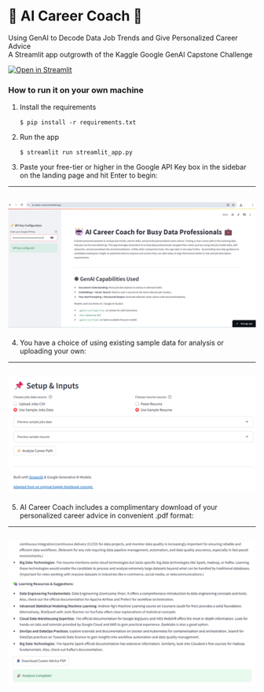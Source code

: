 # 🤖 AI Career Coach 💼
Using GenAI to Decode Data Job Trends and Give Personalized Career Advice  
A Streamlit app outgrowth of the Kaggle Google GenAI Capstone Challenge  

[![Open in Streamlit](https://static.streamlit.io/badges/streamlit_badge_black_white.svg)](https://ai-career-coach.streamlit.app/)

### How to run it on your own machine

1. Install the requirements

   ```
   $ pip install -r requirements.txt
   ```

2. Run the app

   ```
   $ streamlit run streamlit_app.py
   ```
3. Paste your free-tier or higher in the Google API Key box in the sidebar on the landing page and hit Enter to begin: 
---
![Paste API key in the box](/png/ai-career-coach-landing-page.png)
---


4. You have a choice of using existing sample data for analysis or uploading your own:  
---
![Upload new jobs csv file, and/or Paste new resume text, and/or use existing sample data](/png/ai-career-coach-upload-or-use-samples.png)
---

5. AI Career Coach includes a complimentary download of your personalized career advice in convenient .pdf format:  
---
![Convenient download pdf button](/png/ai-career-coach-pdf-download-button.png)
---
